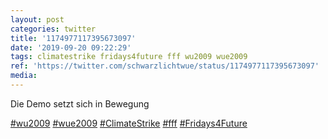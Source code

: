 ```yaml
---
layout: post
categories: twitter
title: '1174977117395673097'
date: '2019-09-20 09:22:29'
tags: climatestrike fridays4future fff wu2009 wue2009
ref: 'https://twitter.com/schwarzlichtwue/status/1174977117395673097'
media:
---
```

Die Demo setzt sich in Bewegung

[#wu2009](/t/wu2009) [#wue2009](/t/wue2009) [#ClimateStrike](/t/climatestrike) [#fff](/t/fff) [#Fridays4Future](/t/fridays4future) 

